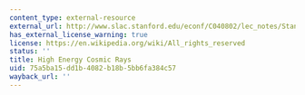 ```yaml
---
content_type: external-resource
external_url: http://www.slac.stanford.edu/econf/C040802/lec_notes/Stanev/default.htm#top
has_external_license_warning: true
license: https://en.wikipedia.org/wiki/All_rights_reserved
status: ''
title: High Energy Cosmic Rays
uid: 75a5ba15-dd1b-4082-b18b-5bb6fa384c57
wayback_url: ''
---
```

